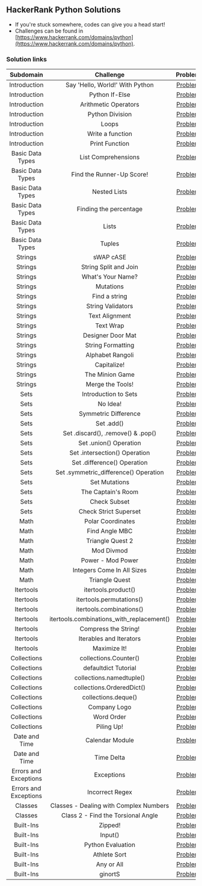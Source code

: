 ## HackerRank Python Solutions

- If you're stuck somewhere, codes can give you a head start!
- Challenges can be found in [https://www.hackerrank.com/domains/python](https://www.hackerrank.com/domains/python).


### Solution links

|         Subdomain         |                     Challenge                       |                                                  Problem                                                        | Difficulty |                                Solution                                |
|  :----------------------: | :-------------------------------------------------: | :-------------------------------------------------------------------------------------------------------------: | :--------: | :--------------------------------------------------------------------: |
|        Introduction       |           Say 'Hello, World!' With Python           |                     [Problem](https://www.hackerrank.com/challenges/py-hello-world/problem)                     |    Easy    | [Solution](Introduction/Say%20%22Hello%2CWorld!%22%20With%20Python.py) |
|        Introduction       |                  Python If-Else                     |                       [Problem](https://www.hackerrank.com/challenges/py-if-else/problem)                       |    Easy    |              [Solution](Introduction/Python%20If-Else.py)              |
|        Introduction       |                Arithmetic Operators                 |           [Problem](https://www.hackerrank.com/challenges/python-arithmetic-operators/problem)                  |    Easy    |           [Solution](Introduction/Arithmetic%20Operators.py)           |   
|        Introduction       |                  Python Division                    |                     [Problem](https://www.hackerrank.com/challenges/python-division/problem)                    |    Easy    |            [Solution](Introduction/Python%3A%20Division.py)            |   
|        Introduction       |                        Loops                        |                      [Problem](https://www.hackerrank.com/challenges/python-loops/problem)                      |    Easy    |                    [Solution](Introduction/Loops.py)                   |     
|        Introduction       |                  Write a function                   |                    [Problem](https://www.hackerrank.com/challenges/write-a-function/problem)                    |   Medium   |            [Solution](Introduction/Write%20a%20function.py)            |        
|        Introduction       |                   Print Function                    |                      [Problem](https://www.hackerrank.com/challenges/python-print/problem)                      |    Easy    |               [Solution](Introduction/Print%20Function.py)             |
|      Basic Data Types     |                 List Comprehensions                 |                 [Problem](https://www.hackerrank.com/challenges/list-comprehensions/problem)                    |    Easy    |        [Solution](Basic%20Data%20Types/List%20Comprehensions.py)       |
|      Basic Data Types     |              Find the Runner-Up Score!              |              [Problem](https://www.hackerrank.com/challenges/find-second-maximum-number-in-a-list/problem)      |    Easy    |   [Solution](Basic%20Data%20Types/Find%20the%20Runner-Up%20Score!.py)  |
|      Basic Data Types     |                    Nested Lists                     |                     [Problem](https://www.hackerrank.com/challenges/nested-list/problem)                        |    Easy    |           [Solution](Basic%20Data%20Types/Nested%20Lists.py)           |
|      Basic Data Types     |               Finding the percentage                |               [Problem](https://www.hackerrank.com/challenges/finding-the-percentage/problem)                   |    Easy    |     [Solution](Basic%20Data%20Types/Finding%20the%20percentage.py)     |
|      Basic Data Types     |                        Lists                        |                   [Problem](https://www.hackerrank.com/challenges/python-lists/problem)                         |    Easy    |                [Solution](Basic%20Data%20Types/Lists.py)               |
|      Basic Data Types     |                       Tuples                        |                  [Problem](https://www.hackerrank.com/challenges/python-tuples/problem)                         |    Easy    |               [Solution](Basic%20Data%20Types/Tuples.py)               |
|          Strings          |                      sWAP cASE                      |                        [Problem](https://www.hackerrank.com/challenges/swap-case/problem)                       |    Easy    |                   [Solution](Strings/sWAP%20cASE.py)                   |
|          Strings          |                String Split and Join                |           [Problem](https://www.hackerrank.com/challenges/python-string-split-and-join/problem)                 |    Easy    |           [Solution](Strings/String%20Split%20and%20Join.py)           |
|          Strings          |                  What's Your Name?                  |                   [Problem](https://www.hackerrank.com/challenges/whats-your-name/problem)                      |    Easy    |                 [Solution](What's%20Your%20Name%3F.py)                 |
|          Strings          |                      Mutations                      |                   [Problem](https://www.hackerrank.com/challenges/python-mutations/problem)                     |    Easy    |                    [Solution](Strings/Mutations.py)                    | 
|          Strings          |                    Find a string                    |                     [Problem](https://www.hackerrank.com/challenges/find-a-string/problem)                      |    Easy    |                [Solution](Strings/Find%20a%20string.py)                |
|          Strings          |                  String Validators                  |                   [Problem](https://www.hackerrank.com/challenges/string-validators/problem)                    |    Easy    |                [Solution](Strings/String%20Validators.py)              |
|          Strings          |                    Text Alignment                   |                     [Problem](https://www.hackerrank.com/challenges/text-alignment/problem)                     |    Easy    |                 [Solution](Strings/Text%20Alignment.py)                |  
|          Strings          |                      Text Wrap                      |                       [Problem](https://www.hackerrank.com/challenges/text-wrap/problem)                        |    Easy    |                   [Solution](Strings/Text%20Wrap.py)                   |
|          Strings          |                  Designer Door Mat                  |                   [Problem](https://www.hackerrank.com/challenges/designer-door-mat/problem)                    |    Easy    |              [Solution](Strings/Designer%20Door%20Mat.py)              |
|          Strings          |                  String Formatting                  |              [Problem](https://www.hackerrank.com/challenges/python-string-formatting/problem)                  |    Easy    |               [Solution](Strings/String%20Formatting.py)               | 
|          Strings          |                   Alphabet Rangoli                  |                    [Problem](https://www.hackerrank.com/challenges/alphabet-rangoli/problem)                    |    Easy    |               [Solution](Strings/Alphabet%20Rangoli.py)                |
|          Strings          |                     Capitalize!                     |                        [Problem](https://www.hackerrank.com/challenges/capitalize/problem)                      |    Easy    |                  [Solution](Strings/Capitalize!.py)                    |
|          Strings          |                   The Minion Game                   |                     [Problem](https://www.hackerrank.com/challenges/the-minion-game/problem)                    |   Medium   |             [Solution](Strings/The%20Minion%20Game.py)                 |
|          Strings          |                   Merge the Tools!                  |                     [Problem](https://www.hackerrank.com/challenges/merge-the-tools/problem)                    |   Medium   |              [Solution](Strings/Merge%20the%20Tools!.py)               |
|           Sets            |                 Introduction to Sets                |                [Problem](https://www.hackerrank.com/challenges/py-introduction-to-sets/problem)                 |    Easy    |             [Solution](Sets/Introduction%20to%20Sets.py)               |
|           Sets            |                       No Idea!                      |                      [Problem](https://www.hackerrank.com/challenges/py-introduction-to-sets/problem)   |   Medium   |                  [Solution](Sets/No%20Idea!%20.py)                     |
|           Sets            |                 Symmetric Difference                |                   [Problem](https://www.hackerrank.com/challenges/symmetric-difference/problem)                 |    Easy    |             [Solution](Sets/Symmetric%20Difference.py)                 |
|           Sets            |                      Set .add()                     |                       [Problem](https://www.hackerrank.com/challenges/py-set-add/problem)                       |    Easy    |                  [Solution](Sets/set.add().py)                         |
|           Sets            |            Set .discard(), .remove() & .pop()       |                       [Problem](https://www.hackerrank.com/challenges/py-set-discard-remove-pop/problem)        |    Easy    |   [Solution](Sets/Set%20.discard()%2C%20.remove()%20%26%20.pop().py)   |
|           Sets            |                 Set .union() Operation              |                      [Problem](https://www.hackerrank.com/challenges/py-set-union/problem)                      |    Easy    |             [Solution](Sets/Set%20.union()%20Operation.py)             |
|           Sets            |             Set .intersection() Operation           |          [Problem](https://www.hackerrank.com/challenges/py-set-intersection-operation/problem)                 |    Easy    |         [Solution](Sets/Set%20.intersection()%20Operation.py)          |
|           Sets            |              Set .difference() Operation            |           [Problem](https://www.hackerrank.com/challenges/py-set-difference-operation/problem)                  |    Easy    |          [Solution](Sets/Set%20.difference()%20Operation.py)           |
|           Sets            |          Set .symmetric_difference() Operation      |  [Problem](https://www.hackerrank.com/challenges/py-set-symmetric-difference-operation/problem)                 |    Easy    |     [Solution](Sets/Set%20.symmetric_difference()%20Operation.py)      |
|           Sets            |                    Set Mutations                    |                 [Problem](https://www.hackerrank.com/challenges/py-set-mutations/problem)                       |    Easy    |                  [Solution](Sets/Set%20Mutations.py)                   |
|           Sets            |                  The Captain's Room                 |                 [Problem](https://www.hackerrank.com/challenges/py-the-captains-room/problem)                   |    Easy    |               [Solution](Sets/The%20Captain's%20Room.py)               |
|           Sets            |                    Check Subset                     |                   [Problem](https://www.hackerrank.com/challenges/py-check-subset/problem)                      |    Easy    |                  [Solution](Sets/Check%20Subset.py)                    |
|           Sets            |                Check Strict Superset                |              [Problem](https://www.hackerrank.com/challenges/py-check-strict-superset/problem)                  |    Easy    |            [Solution](Sets/Check%20Strict%20Superset.py)               |
|           Math            |                   Polar Coordinates                 |                    [Problem](https://www.hackerrank.com/challenges/polar-coordinates/problem)                   |    Easy    |                [Solution](Math/Polar%20Coordinates.py)                 |
|           Math            |                    Find Angle MBC                   |                          [Problem](https://www.hackerrank.com/challenges/find-angle/problem)                    |   Medium   |                [Solution](Math/Find%20Angle%20MBC.py)                  |
|           Math            |                   Triangle Quest 2                  |                      [Problem](https://www.hackerrank.com/challenges/triangle-quest-2/problem)                  |   Medium   |                [Solution](Math/Triangle%20Quest%202.py)                |
|           Math            |                     Mod Divmod                      |                      [Problem](https://www.hackerrank.com/challenges/python-mod-divmod/problem)                 |    Easy    |                    [Solution](Math/Mod%20Divmod.py)                    |
|           Math            |                  Power - Mod Power                  |                 [Problem](https://www.hackerrank.com/challenges/python-power-mod-power/problem)                 |    Easy    |               [Solution](Math/Power%20-%20Mod%20Power.py)              |
|           Math            |             Integers Come In All Sizes              |            [Problem](https://www.hackerrank.com/challenges/python-integers-come-in-all-sizes/problem)           |    Easy    |         [Solution](Math/Integers%20Come%20In%20All%20Sizes.py)         |
|           Math            |                   Triangle Quest                    |                       [Problem](https://www.hackerrank.com/challenges/python-quest-1/problem)                   |   Medium   |                 [Solution](Math/Triangle%20Quest.py)                   |
|         Itertools         |                 itertools.product()                 |                      [Problem](https://www.hackerrank.com/challenges/itertools-product/problem)                 |    Easy    |              [Solution](Itertools/itertools.product().py)              |
|         Itertools         |                itertools.permutations()             |                 [Problem](https://www.hackerrank.com/challenges/itertools-permutations/problem)                 |    Easy    |            [Solution](/Itertools/itertools.permutations().py)          |
|         Itertools         |              itertools.combinations()               |                 [Problem](https://www.hackerrank.com/challenges/itertools-combinations/problem)                 |    Easy    |           [Solution](Itertools/itertools.combinations().py)            |
|         Itertools         |      itertools.combinations_with_replacement()      |         [Problem](https://www.hackerrank.com/challenges/itertools-combinations-with-replacement/problem)        |    Easy    |   [Solution](Itertools/itertools.combinations_with_replacement().py)    |
|         Itertools         |                 Compress the String!                |                    [Problem](https://www.hackerrank.com/challenges/compress-the-string/problem)                 |   Medium   |           [Solution](Itertools/Compress%20the%20String!%20.py)          |
|         Itertools         |                Iterables and Iterators              |                [Problem](https://www.hackerrank.com/challenges/iterables-and-iterators/problem)                 |   Medium   |          [Solution](Itertools/Iterables%20and%20Iterators.py)           |
|         Itertools         |                    Maximize It!                     |                            [Problem](https://www.hackerrank.com/challenges/maximize-it/problem)                 |    Hard    |                 [Solution](Itertools/Maximize%20It!.py)                 |
|        Collections        |                collections.Counter()                |                   [Problem](https://www.hackerrank.com/challenges/collections-counter/problem)                  |    Easy    |            [Solution](Collections/Collections.Counter().py)             |
|        Collections        |                defaultdict Tutorial                 |                  [Problem](https://www.hackerrank.com/challenges/defaultdict-tutorial/problem)                  |    Easy    |            [Solution](Collections/DefaultDict%20Tutorial.py)            |
|        Collections        |              collections.namedtuple()               |              [Problem](https://www.hackerrank.com/challenges/py-collections-namedtuple/problem)                 |    Easy    |           [Solution](Collections/Collections.namedtuple().py)           |
|        Collections        |              collections.OrderedDict()              |             [Problem](https://www.hackerrank.com/challenges/py-collections-ordereddict/problem)                 |    Easy    |          [Solution](Collections/Collections.OrderedDict()%20.py)        |
|        Collections        |                 collections.deque()                 |                  [Problem](https://www.hackerrank.com/challenges/py-collections-deque/problem)                  |    Easy    |             [Solution](Collections/Collections.deque()%20.py)           |
|        Collections        |                    Company Logo                     |                      [Problem](https://www.hackerrank.com/challenges/most-commons/problem)                      |   Medium   |                [Solution](Collections/Company%20Logo.py)                |
|        Collections        |                     Word Order                      |                       [Problem](https://www.hackerrank.com/challenges/word-order/problem)                       |   Medium   |                 [Solution](/Collections/Word%20Order.py)                |
|        Collections        |                     Piling Up!                      |                        [Problem](https://www.hackerrank.com/challenges/piling-up/problem)                       |   Medium   |                 [Solution](Collections/Piling%20Up!.py)                 |
|       Date and Time       |                   Calendar Module                   |                     [Problem](https://www.hackerrank.com/challenges/calendar-module/problem)                    |    Easy    |           [Solution](Date%20and%20Time/Calendar%20Module.py)            |
|       Date and Time       |                     Time Delta                      |                    [Problem](https://www.hackerrank.com/challenges/python-time-delta/problem)                   |   Medium   |              [Solution](Date%20and%20Time/Time%20Delta.py)              |
|   Errors and Exceptions   |                     Exceptions                      |                       [Problem](https://www.hackerrank.com/challenges/exceptions/problem)                       |    Easy    |           [Solution](Errors%20and%20Exceptions/Expceptions.py)          |
|   Errors and Exceptions   |                   Incorrect Regex                   |                     [Problem](https://www.hackerrank.com/challenges/incorrect-regex/problem)                    |    Easy    |        [Solution](Errors%20and%20Exceptions/Incorrect%20Regex.py)       |
|          Classes          |       Classes - Dealing with Complex Numbers        |   [Problem](https://www.hackerrank.com/challenges/class-1-dealing-with-complex-numbers/problem)                 |   Medium   |  [Solution](Classes/Classes%3A%20Dealing%20with%20Complex%20Numbers.py) |
|          Classes          |         Class 2 - Find the Torsional Angle          |       [Problem](https://www.hackerrank.com/challenges/class-2-find-the-torsional-angle/problem)                 |    Easy    |  [Solution](Classes/Class%202%20-%20Find%20the%20Torsional%20Angle.py)  |
|         Built-Ins         |                       Zipped!                       |                    [Problem](https://www.hackerrank.com/challenges/zipped/problem)                              |    Easy    |                   [Solution](Built-Ins/Zipped!%20.py)                   |
|         Built-Ins         |                       Input()                       |                     [Problem](https://www.hackerrank.com/challenges/input/problem)                              |    Easy    |                   [Solution](Built-Ins/Input()%20.py)                   |
|         Built-Ins         |                  Python Evaluation                  |                  [Problem](https://www.hackerrank.com/challenges/python-eval/problem)                           |    Easy    |              [Solution](Built-Ins/Python%20Evaluation.py)               |
|         Built-Ins         |                    Athlete Sort                     |               [Problem](https://www.hackerrank.com/challenges/python-sort-sort/problem)                         |   Medium   |                 [Solution](Built-Ins/Athlete%20Sort.py)                 |
|         Built-Ins         |                     Any or All                      |                  [Problem](https://www.hackerrank.com/challenges/any-or-all/problem)                            |    Easy    |                 [Solution](Built-Ins/Any%20or%20All.py)                 |
|         Built-Ins         |                       ginortS                       |                    [Problem](https://www.hackerrank.com/challenges/ginorts/problem)                             |   Medium   |                     [Solution](Built-Ins/ginortS.py)                    |
